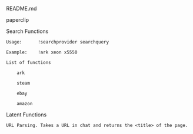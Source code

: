 README.md

paperclip

Search Functions

	Usage:		!searchprovider searchquery
	
	Example:	!ark xeon x5550
	
	List of functions
	
		ark
		
		steam
		
		ebay
		
		amazon
		

Latent Functions

	URL Parsing. Takes a URL in chat and returns the <title> of the page.
